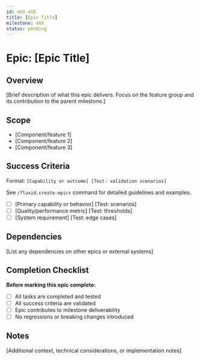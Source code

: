 ```yaml
---
id: mXX-eXX
title: [Epic Title]
milestone: mXX
status: pending
---
```


# Epic: [Epic Title]

## Overview
[Brief description of what this epic delivers. Focus on the feature group and its contribution to the parent milestone.]

## Scope
- [Component/feature 1]
- [Component/feature 2]
- [Component/feature 3]

## Success Criteria
Format: `[Capability or outcome] [Test: validation scenarios]`

See `/fluxid.create-epics` command for detailed guidelines and examples.

- [ ] [Primary capability or behavior] [Test: scenarios]
- [ ] [Quality/performance metric] [Test: thresholds]
- [ ] [System requirement] [Test: edge cases]

## Dependencies
[List any dependencies on other epics or external systems]

## Completion Checklist
**Before marking this epic complete:**
- [ ] All tasks are completed and tested
- [ ] All success criteria are validated
- [ ] Epic contributes to milestone deliverability
- [ ] No regressions or breaking changes introduced

## Notes
[Additional context, technical considerations, or implementation notes]
